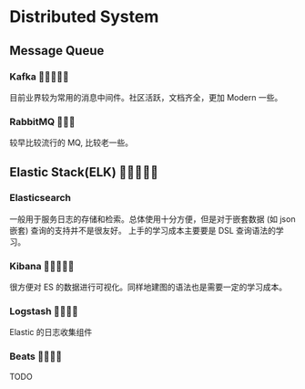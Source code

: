 # Distributed System


## Message Queue

### Kafka  🌟🌟🌟🌟🌟
目前业界较为常用的消息中间件。社区活跃，文档齐全，更加 Modern 一些。

### RabbitMQ  🌟🌟🌟
较早比较流行的 MQ, 比较老一些。

## Elastic Stack(ELK) 🌟🌟🌟🌟🌟

### Elasticsearch
一般用于服务日志的存储和检索。总体使用十分方便，但是对于嵌套数据 (如 json 嵌套) 查询的支持并不是很友好。
上手的学习成本主要要是 DSL 查询语法的学习。

### Kibana  🌟🌟🌟🌟🌟
很方便对 ES 的数据进行可视化。同样地建图的语法也是需要一定的学习成本。

### Logstash  🌟🌟🌟🌟
Elastic 的日志收集组件

### Beats  🌟🌟🌟🌟
TODO
